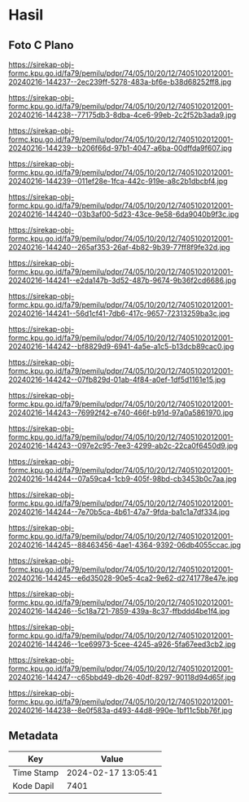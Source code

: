 # Hasil

## Foto C Plano

https://sirekap-obj-formc.kpu.go.id/fa79/pemilu/pdpr/74/05/10/20/12/7405102012001-20240216-144237--2ec239ff-5278-483a-bf6e-b38d68252ff8.jpg

https://sirekap-obj-formc.kpu.go.id/fa79/pemilu/pdpr/74/05/10/20/12/7405102012001-20240216-144238--77175db3-8dba-4ce6-99eb-2c2f52b3ada9.jpg

https://sirekap-obj-formc.kpu.go.id/fa79/pemilu/pdpr/74/05/10/20/12/7405102012001-20240216-144239--b206f66d-97b1-4047-a6ba-00dffda9f607.jpg

https://sirekap-obj-formc.kpu.go.id/fa79/pemilu/pdpr/74/05/10/20/12/7405102012001-20240216-144239--011ef28e-1fca-442c-919e-a8c2b1dbcbf4.jpg

https://sirekap-obj-formc.kpu.go.id/fa79/pemilu/pdpr/74/05/10/20/12/7405102012001-20240216-144240--03b3af00-5d23-43ce-9e58-6da9040b9f3c.jpg

https://sirekap-obj-formc.kpu.go.id/fa79/pemilu/pdpr/74/05/10/20/12/7405102012001-20240216-144240--265af353-26af-4b82-9b39-77ff8f9fe32d.jpg

https://sirekap-obj-formc.kpu.go.id/fa79/pemilu/pdpr/74/05/10/20/12/7405102012001-20240216-144241--e2da147b-3d52-487b-9674-9b36f2cd6686.jpg

https://sirekap-obj-formc.kpu.go.id/fa79/pemilu/pdpr/74/05/10/20/12/7405102012001-20240216-144241--56d1cf41-7db6-417c-9657-72313259ba3c.jpg

https://sirekap-obj-formc.kpu.go.id/fa79/pemilu/pdpr/74/05/10/20/12/7405102012001-20240216-144242--bf8829d9-6941-4a5e-a1c5-b13dcb89cac0.jpg

https://sirekap-obj-formc.kpu.go.id/fa79/pemilu/pdpr/74/05/10/20/12/7405102012001-20240216-144242--07fb829d-01ab-4f84-a0ef-1df5d1161e15.jpg

https://sirekap-obj-formc.kpu.go.id/fa79/pemilu/pdpr/74/05/10/20/12/7405102012001-20240216-144243--76992f42-e740-466f-b91d-97a0a5861970.jpg

https://sirekap-obj-formc.kpu.go.id/fa79/pemilu/pdpr/74/05/10/20/12/7405102012001-20240216-144243--097e2c95-7ee3-4299-ab2c-22ca0f6450d9.jpg

https://sirekap-obj-formc.kpu.go.id/fa79/pemilu/pdpr/74/05/10/20/12/7405102012001-20240216-144244--07a59ca4-1cb9-405f-98bd-cb3453b0c7aa.jpg

https://sirekap-obj-formc.kpu.go.id/fa79/pemilu/pdpr/74/05/10/20/12/7405102012001-20240216-144244--7e70b5ca-4b61-47a7-9fda-ba1c1a7df334.jpg

https://sirekap-obj-formc.kpu.go.id/fa79/pemilu/pdpr/74/05/10/20/12/7405102012001-20240216-144245--88463456-4ae1-4364-9392-06db4055ccac.jpg

https://sirekap-obj-formc.kpu.go.id/fa79/pemilu/pdpr/74/05/10/20/12/7405102012001-20240216-144245--e6d35028-90e5-4ca2-9e62-d2741778e47e.jpg

https://sirekap-obj-formc.kpu.go.id/fa79/pemilu/pdpr/74/05/10/20/12/7405102012001-20240216-144246--5c18a721-7859-439a-8c37-ffbddd4be1f4.jpg

https://sirekap-obj-formc.kpu.go.id/fa79/pemilu/pdpr/74/05/10/20/12/7405102012001-20240216-144246--1ce69973-5cee-4245-a926-5fa67eed3cb2.jpg

https://sirekap-obj-formc.kpu.go.id/fa79/pemilu/pdpr/74/05/10/20/12/7405102012001-20240216-144247--c65bbd49-db26-40df-8297-90118d94d65f.jpg

https://sirekap-obj-formc.kpu.go.id/fa79/pemilu/pdpr/74/05/10/20/12/7405102012001-20240216-144238--8e0f583a-d493-44d8-990e-1bf11c5bb76f.jpg


## Metadata

| Key        | Value               |
| ---------- | ------------------- |
| Time Stamp | 2024-02-17 13:05:41 |
| Kode Dapil | 7401                |



